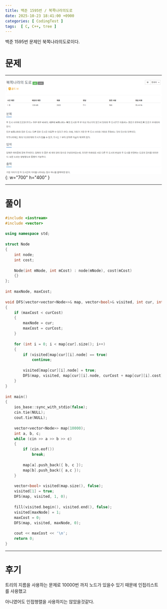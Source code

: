 ```yaml
---
title: 백준 1595번 / 북쪽나라의도로
date: 2025-10-23 18:41:00 +0900
categories: [ CodingTest ]  
tags:  [ C, C++, tree ]
---
```


백준 1595번 문제인 북쪽나라의도로이다.

# 문제   
---------------------------------------

![Desktop View](/assets/img/북쪽나라의도로.png){: w="700" h="400" }

---------------------------------------

# 풀이

```c++
#include <iostream>
#include <vector>

using namespace std;

struct Node
{
	int node;
	int cost;

	Node(int mNode, int mCost) : node(mNode), cost(mCost)
	{}
};

int maxNode, maxCost;

void DFS(vector<vector<Node>>& map, vector<bool>& visited, int cur, int curCost)
{
	if (maxCost < curCost)
	{
		maxNode = cur;
		maxCost = curCost;
	}

	for (int i = 0; i < map[cur].size(); i++)
	{
		if (visited[map[cur][i].node] == true)
			continue;

		visited[map[cur][i].node] = true;
		DFS(map, visited, map[cur][i].node, curCost + map[cur][i].cost);
	}
}

int main()
{
	ios_base::sync_with_stdio(false);
	cin.tie(NULL);
	cout.tie(NULL);

	vector<vector<Node>> map(10000);
	int a, b, c;
	while (cin >> a >> b >> c)
	{
		if (cin.eof())
			break;

		map[a].push_back({ b, c });
		map[b].push_back({ a,c });
	}

	vector<bool> visited(map.size(), false);
	visited[1] = true;
	DFS(map, visited, 1, 0);

	fill(visited.begin(), visited.end(), false);
	visited[maxNode] = 1;
	maxCost = 0;
	DFS(map, visited, maxNode, 0);

	cout << maxCost << '\n';
	return 0;
}
```
---------------------------------------

# 후기

트리의 지름을 사용하는 문제로 10000번 까지 노드가 있을수 있기 때문에 인접리스트를 사용했고

아니였어도 인접행렬을 사용하지는 않았을것같다.
